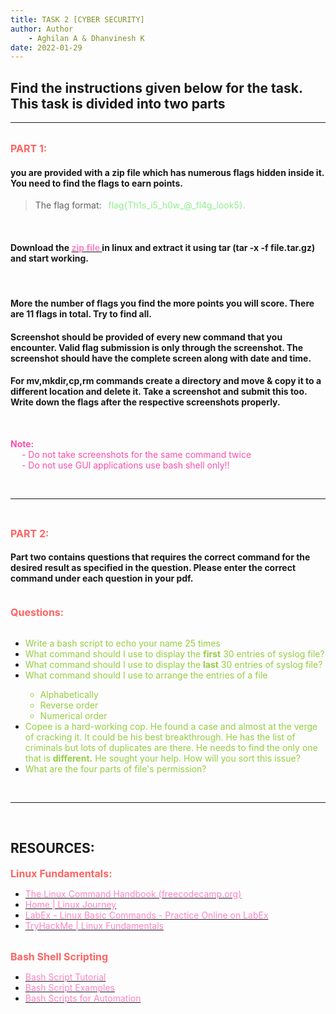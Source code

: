 ```yaml
---
title: TASK 2 [CYBER SECURITY]
author: Author
    - Aghilan A & Dhanvinesh K
date: 2022-01-29
---
```


## Find the instructions given below for the task. This task is divided into two parts
<hr>
<br>
<b><span style="color: #FF6363; font-size: 1rem;">PART 1:</b>

#### you are provided with a zip file which has numerous flags hidden inside it. You need to find the flags to earn points.
> The flag format: <span style="color: lightgreen;">&ensp;flag{Th1s\_i5\_h0w\_@\_fl4g\_look5}.

<br>

#### Download the [<span style="color: #FE83C6"> zip file </span>](https://drive.google.com/file/d/1ZYxekUIS4Oi7PHq8EEsVk4gRUbDWrkl9/view?usp=sharing) in linux and extract it using tar (tar -x -f file.tar.gz) and start working.

<br>

#### More the number of flags you find the more points you will score. **There are 11 flags in total. Try to find all.**

####  Screenshot should be provided of every new command that you encounter. Valid flag submission is only through the screenshot. **The screenshot should have the complete screen along with date and time.** 

#### For **mv,mkdir,cp,rm** commands create a directory and move &amp; copy it to a different location and delete it. Take a screenshot and submit this too. Write down the flags after the respective screenshots properly.


<br>

<span style="color: #FA4EAB"> **Note:** </span><br>
<span style="color: #FA4EAB">&emsp; - Do not take screenshots for the same command twice </span><br>
<span style="color: #FA4EAB">&emsp; - Do not use GUI applications use bash shell only!!</span>

<br>
<hr>
<br>

<b><span style="color: #FF6363; font-size: 1rem;">PART 2:</style></b>

#### Part two contains questions that requires the correct command for the desired result as specified in the question. Please enter the correct command under each question in your pdf.

<br>
<b><span style="color: #FF6363; font-size: 1rem;"> Questions: </span></b>
<br>
<br>

- <span style="color:#95CD41;"> Write a bash script to echo your name 25 times </span>
- <span style="color:#95CD41;"> What command should I use to display the **first** 30 entries of syslog file?
- <span style="color:#95CD41;"> What command should I use to display the **last** 30 entries of syslog file?
- <span style="color:#95CD41;"> What command should I use to arrange the entries of a file
  - <span style="color:#95CD41;"> Alphabetically
  - <span style="color:#95CD41;"> Reverse order
  - <span style="color:#95CD41;"> Numerical order
- <span style="color:#95CD41;"> Copee is a hard-working cop. He found a case and almost at the verge of cracking it. It could be his best breakthrough. He has the list of criminals but lots of duplicates are there. He needs to find the only one that is **different.** He sought your help. How will you sort this issue?
- <span style="color:#95CD41;"> What are the four parts of file&#39;s permission?

<br>
<hr>
<br>

## RESOURCES:
<b><span style="color: #FF6363; font-size: 1rem;"> Linux Fundamentals:</span></b>
- [<span style="color: #FE83C6">The Linux Command Handbook (freecodecamp.org) </span>](https://www.freecodecamp.org/news/the-linux-commands-handbook/)
- [<span style="color: #FE83C6"> Home | Linux Journey </span>](https://linuxjourney.com/)
- [<span style="color: #FE83C6"> LabEx - Linux Basic Commands - Practice Online on LabEx </span>](https://labex.io/courses/linux-basic-commands-practice-online)
- [<span style="color: #FE83C6"> TryHackMe | Linux Fundamentals </span>](https://tryhackme.com/module/linux-fundamentals)

<br>
<b><span style="color: #FF6363; font-size: 1rem;"> Bash Shell Scripting</span></b>

- [<span style="color: #FE83C6"> Bash Script Tutorial</span>](https://linuxconfig.org/bash-scripting-tutorial-for-beginners)
- [<span style="color: #FE83C6">Bash Script Examples](https://linuxhint.com/30_bash_script_examples/)
- [<span style="color: #FE83C6"> Bash Scripts for Automation</span>](https://www.youtube.com/watch?app=desktop&v=PPQ8m8xQAs8)

<br>
<br>
